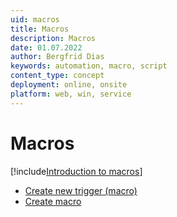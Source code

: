 ```yaml
---
uid: macros
title: Macros
description: Macros
date: 01.07.2022
author: Bergfrid Dias
keywords: automation, macro, script
content_type: concept
deployment: online, onsite
platform: web, win, service
---
```


# Macros

[!include[Introduction to macros](../includes/macro-intro.md)]

* [Create new trigger (macro)][1]
* [Create macro][2]

<!-- Referenced links -->
[1]: ../trigger/create-trigger-macro.md
[2]: ../crmscript/learn/create-macro.md

<!-- Referenced images -->
